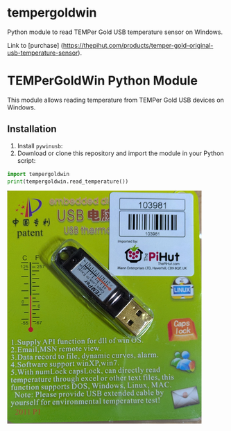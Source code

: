# tempergoldwin
Python module to read TEMPer Gold USB temperature sensor on Windows.

Link to [purchase] (https://thepihut.com/products/temper-gold-original-usb-temperature-sensor).

# TEMPerGoldWin Python Module

This module allows reading temperature from TEMPer Gold USB devices on Windows.

## Installation

1. Install `pywinusb`:
2. Download or clone this repository and import the module in your Python script:

```python
import tempergoldwin
print(tempergoldwin.read_temperature())
```

![Device in packing.](img/TemperGoldInPack.png)

